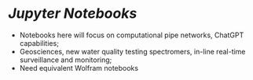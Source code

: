 # ***Jupyter Notebooks***
- Notebooks here will focus on computational pipe networks, ChatGPT capabilities; 
- Geosciences, new water quality testing spectromers, in-line real-time surveillance and monitoring;
- Need equivalent Wolfram notebooks